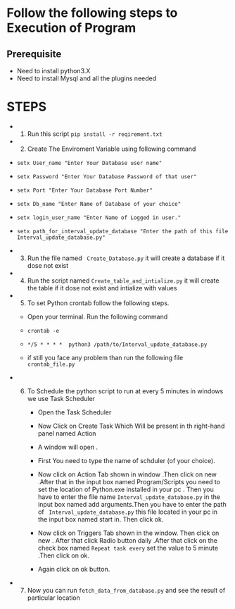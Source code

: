 # Follow the following steps to Execution of Program
## Prerequisite
* Need to install python3.X
* Need to install Mysql and all the plugins needed
# STEPS
* 1) Run this script ```pip install -r reqirement.txt```
* 2) Create The Enviroment Variable using following command
 * ```setx User_name "Enter Your Database user name"```
 * ```setx Password "Enter Your Database Password of that user"```
 * ```setx Port "Enter Your Database Port Number"```
 * ```setx Db_name "Enter Name of Database of your choice"```
 * ```setx login_user_name "Enter Name of Logged in user."```
 * ```setx path_for_interval_update_database "Enter the path of this file Interval_update_database.py"```

* 3) Run the file named ``` Create_Database.py``` it will create a database if it dose not exist 

* 4) Run the script named ```Create_table_and_intialize.py``` it will create the table if it dose not exist and intialize with values

* 5) To set Python crontab follow the following steps.
	* Open your terminal. Run the following command
 	
 	* ```crontab -e ```

 	* ```*/5 * * * *  python3 /path/to/Interval_update_database.py```  

 	* if still you face any problem than run the following file  ```crontab_file.py```
* 6) To Schedule the python script to run at every 5 minutes in windows we use Task Scheduler

		* Open the Task Scheduler

		* Now Click on Create Task Which Will be present  in th right-hand panel named Action

		* A window will open .

		
		* First You need to type the name of schduler (of your choice).

		* Now click on Action Tab shown in window .Then click on new .After that in the input box named Program/Scripts you need to set the location of Python.exe installed in your pc . Then you have to enter the file name ```Interval_update_database.py``` in the input box named add arguments.Then you have to enter the path of ``` Interval_update_database.py``` this file located in your pc in the input box named  start in. Then click ok.



		* Now click on Triggers Tab shown in the window. Then click on new . After that click Radio button daily .After that click on the check box named ```Repeat task every``` set the value to 5 minute .Then click on ok.

		* Again click on ok button.


* 7) Now you can run ```fetch_data_from_database.py``` and see the result of particular location	
